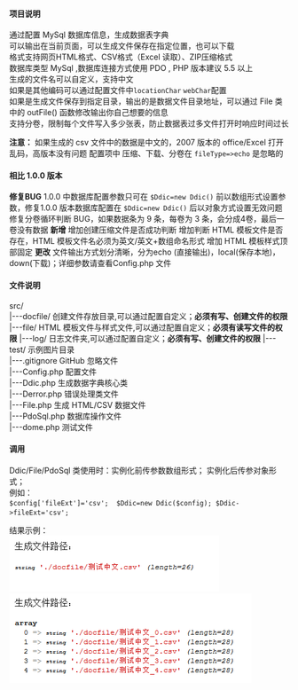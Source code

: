 #### 项目说明
通过配置 MySql 数据库信息，生成数据表字典  
可以输出在当前页面，可以生成文件保存在指定位置，也可以下载    
格式支持网页HTML格式、CSV格式（Excel 读取）、ZIP压缩格式      
数据库类型 MySql ,数据库连接方式使用 PDO , PHP 版本建议 5.5 以上  
生成的文件名可以自定义，支持中文  
如果是其他编码可以通过配置文件中`locationChar` `webChar`配置  
如果是生成文件保存到指定目录，输出的是数据文件目录地址，可以通过 File 类中的 outFile() 函数修改输出你自己想要的信息  
支持分卷，限制每个文件写入多少张表，防止数据表过多文件打开时响应时间过长

**注意：**  如果生成的 csv 文件中的数据是中文的，2007 版本的 office/Excel 打开乱码，高版本没有问题
配置项中 压缩、下载、分卷在 `fileType=>echo` 是忽略的


#### 相比 1.0.0 版本
**修复BUG**
1.0.0 中数据库配置参数只可在 `$Ddic=new Ddic()` 前以数组形式设置参数，修复1.0.0 版本数据库配置在 `$Ddic=new Ddic()` 后以对象方式设置无效问题
修复分卷循环判断 BUG，如果数据条为 9 条，每卷为 3 条，会分成4卷，最后一卷没有数据
**新增**
增加创建压缩文件是否成功判断
增加判断 HTML 模板文件是否存在，HTML 模板文件名必须为英文/英文+数组命名形式
增加 HTML 模板样式顶部固定
**更改**
文件输出方式划分清晰，分为echo (直接输出)，local(保存本地)，down(下载)；详细参数请查看Config.php 文件


#### 文件说明
src/     
|---docfile/		创建文件存放目录,可以通过配置自定义；**必须有写、创建文件的权限**
|---file/			HTML 模板文件与样式文件,可以通过配置自定义；**必须有读写文件的权限**
|---log/			日志文件夹,可以通过配置自定义；**必须有写、创建文件的权限**
|---test/			示例图片目录       
|---.gitignore		GitHub 忽略文件      
|---Config.php		配置文件     
|---Ddic.php		生成数据字典核心类     
|---Derror.php		错误处理类文件     
|---File.php		生成 HTML/CSV 数据文件    
|---PdoSql.php		数据库操作文件      
|---dome.php		测试文件


#### 调用
Ddic/File/PdoSql 类使用时：实例化前传参数数组形式； 实例化后传参对象形式；   
例如：  
      `$config['fileExt']='csv'; 
       $Ddic=new Ddic($config);
       $Ddic->fileExt='csv';` 
      
结果示例：  
![示例单个文件](./src/test/test_file.png)
![多个文件](./src/test/test_files.png)